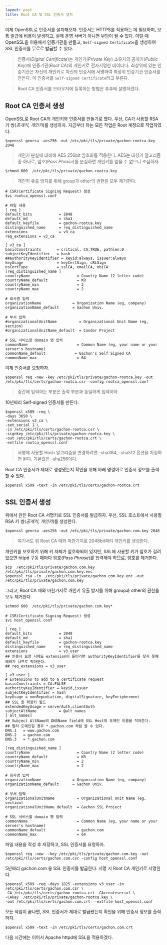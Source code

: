 ```yaml
---
layout: post
title: Root CA 및 SSL 인증서 설치
---
```


이제 OpenSSL로 인증서를 설치해보자. 인증서는 HTTPS를 적용하는 데 필요하며, 보통 발급에 비용이 발생하고, 실제 운영 서버가 아니면 부담이 될 수 있다. 이럴 때 OpenSSL을 이용해서 인증기관을 만들고, `Self-signed Certificate`을 생성하여 SSL 인증서를 무료로 발급할 수 있다.

> 인증서(*Digital Certificate*)는 개인키(*Private Key*) 소유자의 공개키(*Public Key*)에 인증기관(*Root CA*)의 개인키로 전자서명한 데이터다. 최상위에 있는 인증기관은 자신의 개인키로 자신의 인증서에 서명하여 최상위 인증기관 인증서를 만든다. 이 인증서를 `Self-signed Certificate`라고 부른다.

> Root CA 인증서를 브라우저에 등록하는 방법은 추후에 설명하겠다.

## Root CA 인증서 생성

OpenSSL로 Root CA의 개인키와 인증서를 만들기로 했다. 우선, CA가 사용할 RSA 키 쌍(*공개키, 개인키*)를 생성하자. 지금부터 하는 모든 작업은 Root 계정으로 작업하였다.

```shell
$openssl genrsa -aes256 -out /etc/pki/tls/private/gachon-rootca.key 2048
```
> 개인키 분실에 대비해 AES 256bit 암호화를 적용한다. AES는 대칭키 알고리즘 중 하나로, 암호(*Pass Phrase*)를 분실하면 개인키를 얻을 수 없으니 조심하자.

```shell
$chmod 600  /etc/pki/tls/private/gachon-rootca.key
```
> 개인키 유출 방지를 위해 group과 other의 권한을 모두 제거한다.

```
# CSR(Certificate Signing Request) 생성
$vi rootca_openssl.conf

# 파일 내용
[ req ]
default_bits            = 2048
default_md              = sha1
default_keyfile         = gachon-rootca.key
distinguished_name      = req_distinguished_name
extensions              = v3_ca
req_extensions = v3_ca

[ v3_ca ]
basicConstraints       = critical, CA:TRUE, pathlen:0
subjectKeyIdentifier   = hash
##authorityKeyIdentifier = keyid:always, issuer:always
keyUsage               = keyCertSign, cRLSign
nsCertType             = sslCA, emailCA, objCA
[req_distinguished_name ]
countryName                     = Country Name (2 letter code)
countryName_default             = KR
countryName_min                 = 2
countryName_max                 = 2

# 회사명 입력
organizationName              = Organization Name (eg, company)
organizationName_default      = Gachon Univ.

# 부서 입력
#organizationalUnitName          = Organizational Unit Name (eg, section)
#organizationalUnitName_default  = Condor Project

# SSL 서비스할 domain 명 입력
commonName                      = Common Name (eg, your name or your server's hostname)
commonName_default             = Gachon's Self Signed CA
commonName_max                  = 64
```

이제 인증서를 요청하자.

```shell
$openssl req -new -key /etc/pki/tls/private/gachon-rootca.key -out /etc/pki/tls/certs/gachon-rootca.csr -config rootca_openssl.conf
```
> 중간에 입력하는 부분은 출력 부분과 동일하게 입력하자.

10년짜리 Self-signed 인증서를 만든다.

```shell
$openssl x509 -req \
-days 3650 \
-extensions v3_ca \
-set_serial 1 \
-in /etc/pki/tls/certs/gachon-rootca.csr \
-signkey /etc/pki/tls/private/gachon-rootca.key \
-out /etc/pki/tls/certs/gachon-rootca.crt \
-extfile rootca_openssl.conf
```
> 서명에 사용할 Hash 알고리즘을 변경하려면 -sha384, -sha512 옵션을 지정하면 된다. 기본값은 -sha256이다.

Root CA 인증서가 제대로 생성됐는지 확인을 위해 아래 명령어로 인증서 정보를 출력할 수 있다.

```shell
$openssl x509 -text -in /etc/pki/tls/certs/gachon-rootca.crt
```

## SSL 인증서 생성

위에서 만든 Root CA 서명키로 SSL 인증서를 발급하자. 우선, SSL 호스트에서 사용할 RSA 키 쌍(*공개키, 개인키*)를 생성한다.

```shell
$openssl genrsa -aes256 -out /etc/pki/tls/private/gachon.com.key 2048
```
> 여기서도 위 Root CA 때와 마찬가지로 2048bit짜리 개인키를 생성한다.

개인키를 보호하기 위해 키 자체가 암호화되어 있지만, SSL에 사용할 키가 암호가 걸려있으면 httpd 구동 때마다 암호(*Pass Phrase*)를 입력해야 하므로, 암호를 제거한다.

```shell
$cp  /etc/pki/tls/private/gachon.com.key  /etc/pki/tls/private/gachon.com.key.enc
$openssl rsa -in  /etc/pki/tls/private/gachon.com.key.enc -out  /etc/pki/tls/private/gachon.com.key
```

그리고, Root CA 때와 마찬가지로 개인키 유출 방지를 위해 group과 other의 권한을 모두 제거한다.

```shell
$chmod 600  /etc/pki/tls/private/gachon.com.key*
```

```
# CSR(Certificate Signing Request) 생성
$vi host_openssl.conf

[ req ]
default_bits            = 2048
default_md              = sha1
default_keyfile         = gachon-rootca.key
distinguished_name      = req_distinguished_name
extensions              = v3_user
## 인증서 요청 시에도 extension이 들어가면 authorityKeyIdentifier를 찾지 못해 에러가 나므로 막아둔다.
## req_extensions = v3_user

[ v3_user ]
# Extensions to add to a certificate request
basicConstraints = CA:FALSE
authorityKeyIdentifier = keyid,issuer
subjectKeyIdentifier = hash
keyUsage = nonRepudiation, digitalSignature, keyEncipherment
## SSL 용 확장키 필드
extendedKeyUsage = serverAuth,clientAuth
subjectAltName          = @alt_names
[ alt_names]
## Subject AltName의 DNSName field에 SSL Host의 도메인 이름을 적어준다.
## 멀티 도메인일 경우 *.gachon.com 처럼 쓸 수 있다.
DNS.1   = www.gachon.com
DNS.2   = gachon.com
DNS.3   = *.gachon.com

[req_distinguished_name ]
countryName                     = Country Name (2 letter code)
countryName_default             = KR
countryName_min                 = 2
countryName_max                 = 2

# 회사명 입력
organizationName              = Organization Name (eg, company)
organizationName_default      = Gachon Univ.

# 부서 입력
organizationalUnitName          = Organizational Unit Name (eg, section)
organizationalUnitName_default  = Gachon SSL Project

# SSL 서비스할 domain 명 입력
commonName                      = Common Name (eg, your name or your server's hostname)
commonName_default              = gachon.com
commonName_max                  = 64
```

파일 내용을 작성 후 저장하고, SSL 인증서를 요청하자.

```shell
$openssl req -new  -key /etc/pki/tls/private/gachon.com.key -out /etc/pki/tls/certs/gachon.com.csr -config host_openssl.conf
```

5년짜리 gachon.com 용 SSL 인증서를 발급한다. 서명 시 Root CA 개인키로 서명한다.

```shell
$openssl x509 -req -days 1825 -extensions v3_user -in /etc/pki/tls/certs/gachon.com.csr \
-CA /etc/pki/tls/certs/gachon-rootca.crt -CAcreateserial \
-CAkey  /etc/pki/tls/private/gachon-rootca.key \
-out /etc/pki/tls/certs/gachon.com.crt  -extfile host_openssl.conf
```

모든 작업이 끝나면, SSL 인증서가 제대로 발급됐는지 확인을 위해 인증서 정보를 출력하자.

```shell
$openssl x509 -text -in /etc/pki/tls/certs/gachon.com.crt
```

다음 시간에는 이어서 Apache httpd에 SSL을 적용하겠다.
